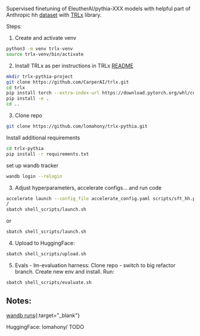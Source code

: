 Supervised finetuning of EleutherAI/pythia-XXX models with helpful part of Anthropic hh [dataset](https://huggingface.co/datasets/Dahoas/static-hh) with [TRLx](https://github.com/CarperAI/trlx/tree/main) library. 

Steps: 
1. Create and activate venv 

```bash
python3 -m venv trlx-venv
source trlx-venv/bin/activate
``` 

2. Install TRLx as per instructions in TRLx [README](https://github.com/CarperAI/trlx/blob/main/README.md)

```bash
mkdir trlx-pythia-project
git clone https://github.com/CarperAI/trlx.git
cd trlx
pip install torch --extra-index-url https://download.pytorch.org/whl/cu118
pip install -e .
cd ..
```

3. Clone repo
```bash
git clone https://github.com/lomahony/trlx-pythia.git
``` 

Install additional requirements
```bash
cd trlx-pythia
pip install -r requirements.txt
``` 
set up wandb tracker
```bash
wandb login --relogin
``` 

3. Adjust hyperparameters, accelerate configs... and run code
```bash
accelerate launch --config_file accelerate_config.yaml scripts/sft_hh.py
/
sbatch shell_scripts/launch.sh
``` 
or
```bash
sbatch shell_scripts/launch.sh
``` 

4. Upload to HuggingFace:
```bash
sbatch shell_scripts/upload.sh
``` 

5. Evals - lm-evaluation harness:
Clone repo - switch to big refactor branch. Create new env and install. Run: 
```bash
sbatch shell_scripts/evaluate.sh
``` 

## Notes:
[wandb runs](https://wandb.ai/lauraomahony999/sft-pythia){:target="_blank"} 

HuggingFace: lomahony/ TODO